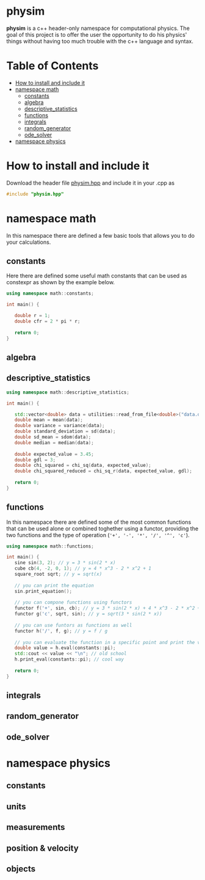 # physim
**physim** is a c++ header-only namespace for computational physics.
The goal of this project is to offer the user the opportunity to do his physics' things without having too much trouble with the c++ language and syntax. 


# Table of Contents
* [How to install and include it](#how_to_install_and_include_it)
* [namespace math](#namespace-math)
  * [constants](#constants)
  * [algebra](#algebra)
  * [descriptive_statistics](#descriptive_statistics)
  * [functions](#functions)
  * [integrals](#integrals)
  * [random_generator](#random_generator)
  * [ode_solver](#ode_solver)
* [namespace physics](#namespace-physics)


# How to install and include it
Download the header file [physim.hpp](https://github.com/lorenzoliuzzo/physim/blob/e0432f73e1ba4ade984c00e8e4b08537f8b42e27/physim.hpp) and include it in your .cpp as 
``` c++
#include "physim.hpp"
```


# namespace math
In this namespace there are defined a few basic tools that allows you to do your calculations. 

## constants
Here there are defined some useful math constants that can be used as constexpr as shown by the example below. 
``` c++
using namespace math::constants; 

int main() {

   double r = 1; 
   double cfr = 2 * pi * r; 
   
   return 0;
}
```

## algebra

## descriptive_statistics
``` c++
using namespace math::descriptive_statistics; 

int main() {

   std::vector<double> data = utilities::read_from_file<double>("data.dat"); 
   double mean = mean(data); 
   double variance = variance(data); 
   double standard_deviation = sd(data); 
   double sd_mean = sdom(data); 
   double median = median(data);
   
   double expected_value = 3.45; 
   double gdl = 3; 
   double chi_squared = chi_sq(data, expected_value);
   double chi_squared_reduced = chi_sq_r(data, expected_value, gdl);
   
   return 0; 
}
```

## functions
In this namespace there are defined some of the most common functions that can be used alone or combined toghether using a functor, providing the two functions and the type of operation (```'+', '-', '*', '/', '^', 'c'```). 
``` c++
using namespace math::functions; 

int main() {
   sine sin(3, 2); // y = 3 * sin(2 * x)
   cube cb(4, -2, 0, 1); // y = 4 * x^3 - 2 * x^2 + 1
   square_root sqrt; // y = sqrt(x)
   
   // you can print the equation
   sin.print_equation(); 
   
   // you can compone functions using functors
   functor f('+', sin, cb); // y = 3 * sin(2 * x) + 4 * x^3 - 2 * x^2 + 1
   functor g('c', sqrt, sin); // y = sqrt(3 * sin(2 * x))
   
   // you can use funtors as functions as well
   functor h('/', f, g); // y = f / g
   
   // you can evaluate the function in a specific point and print the value
   double value = h.eval(constants::pi); 
   std::cout << value << "\n"; // old school
   h.print_eval(constants::pi); // cool way
   
   return 0; 
}
```

## integrals

## random_generator

## ode_solver

# namespace physics

## constants

## units

## measurements

## position & velocity

## objects

